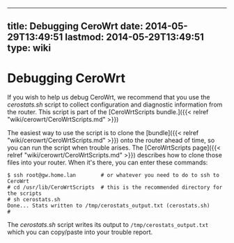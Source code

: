 
---
title: Debugging CeroWrt
date: 2014-05-29T13:49:51
lastmod: 2014-05-29T13:49:51
type: wiki
---
Debugging CeroWrt
=================

If you wish to help us debug CeroWrt, we recommend that you use the
*cerostats.sh* script to collect configuration and diagnostic
information from the router. This script is part of the
[CeroWrtScripts bundle.]({{< relref "wiki/cerowrt/CeroWrtScripts.md" >}})

The easiest way to use the script is to clone the
[bundle]({{< relref "wiki/cerowrt/CeroWrtScripts.md" >}}) onto the router ahead of time, so you
can run the script when trouble arises.
The [CeroWrtScripts page]({{< relref "wiki/cerowrt/CeroWrtScripts.md" >}}) describes how to
clone those files into your router. When it's there, you can enter these
commands:

    $ ssh root@gw.home.lan        # or whatever you need to do to ssh to CeroWrt
    # cd /usr/lib/CeroWrtScripts  # this is the recommended directory for the scripts
    # sh cerostats.sh
    Done... Stats written to /tmp/cerostats_output.txt (cerostats.sh)
    #

The *cerostats.sh* script writes its output to
`/tmp/cerostats_output.txt` which you can copy/paste into your trouble
report.
